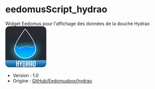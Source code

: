 # eedomusScript_hydrao
Widget Eedomus pour l'affichage des données de la douche Hydrao
![alt text](https://github.com/eedomusbox/eedomusScript_hydrao/blob/main/dist/img/hydrao.png)

* Version : 1.0
* Origine : [GitHub/Eedomusbox/hydrao](https://github.com/Eedomusbox/eedomusScript_hydrao "Origine sur GitHub")
